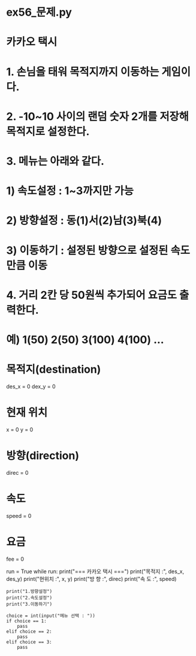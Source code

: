 # ex56\_문제.py

# 카카오 택시

# 1. 손님을 태워 목적지까지 이동하는 게임이다.

# 2. -10~10 사이의 랜덤 숫자 2개를 저장해 목적지로 설정한다.

# 3. 메뉴는 아래와 같다.

# 1) 속도설정 : 1~3까지만 가능

# 2) 방향설정 : 동(1)서(2)남(3)북(4)

# 3) 이동하기 : 설정된 방향으로 설정된 속도만큼 이동

# 4. 거리 2칸 당 50원씩 추가되어 요금도 출력한다.

# 예) 1(50) 2(50) 3(100) 4(100) ...

# 목적지(destination)

des_x = 0
dex_y = 0

# 현재 위치

x = 0
y = 0

# 방향(direction)

direc = 0

# 속도

speed = 0

# 요금

fee = 0

run = True
while run:
print("=== 카카오 택시 ===")
print("목적지 :", des_x, des_y)
print("현위치 :", x, y)
print("방 향 :", direc)
print("속 도 :", speed)

    print("1.방향설정")
    print("2.속도설정")
    print("3.이동하기")

    choice = int(input("메뉴 선택 : "))
    if choice == 1:
        pass
    elif choice == 2:
        pass
    elif choice == 3:
        pass

